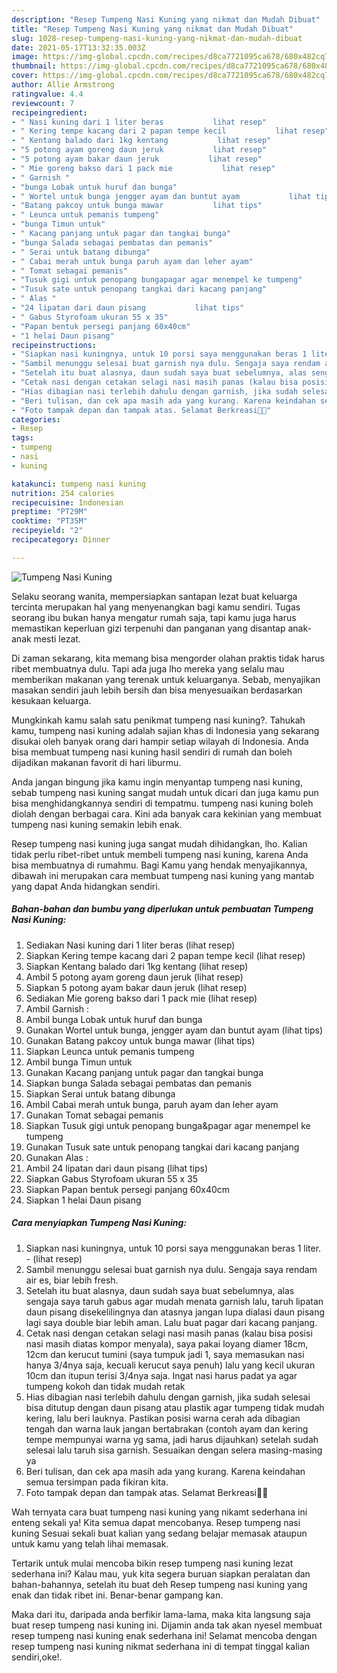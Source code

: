 ```yaml
---
description: "Resep Tumpeng Nasi Kuning yang nikmat dan Mudah Dibuat"
title: "Resep Tumpeng Nasi Kuning yang nikmat dan Mudah Dibuat"
slug: 1028-resep-tumpeng-nasi-kuning-yang-nikmat-dan-mudah-dibuat
date: 2021-05-17T13:32:35.003Z
image: https://img-global.cpcdn.com/recipes/d8ca7721095ca678/680x482cq70/tumpeng-nasi-kuning-foto-resep-utama.jpg
thumbnail: https://img-global.cpcdn.com/recipes/d8ca7721095ca678/680x482cq70/tumpeng-nasi-kuning-foto-resep-utama.jpg
cover: https://img-global.cpcdn.com/recipes/d8ca7721095ca678/680x482cq70/tumpeng-nasi-kuning-foto-resep-utama.jpg
author: Allie Armstrong
ratingvalue: 4.4
reviewcount: 7
recipeingredient:
- " Nasi kuning dari 1 liter beras           lihat resep"
- " Kering tempe kacang dari 2 papan tempe kecil           lihat resep"
- " Kentang balado dari 1kg kentang           lihat resep"
- "5 potong ayam goreng daun jeruk           lihat resep"
- "5 potong ayam bakar daun jeruk           lihat resep"
- " Mie goreng bakso dari 1 pack mie           lihat resep"
- " Garnish "
- "bunga Lobak untuk huruf dan bunga"
- " Wortel untuk bunga jengger ayam dan buntut ayam           lihat tips"
- "Batang pakcoy untuk bunga mawar           lihat tips"
- " Leunca untuk pemanis tumpeng"
- "bunga Timun untuk"
- " Kacang panjang untuk pagar dan tangkai bunga"
- "bunga Salada sebagai pembatas dan pemanis"
- " Serai untuk batang dibunga"
- " Cabai merah untuk bunga paruh ayam dan leher ayam"
- " Tomat sebagai pemanis"
- "Tusuk gigi untuk penopang bungapagar agar menempel ke tumpeng"
- "Tusuk sate untuk penopang tangkai dari kacang panjang"
- " Alas "
- "24 lipatan dari daun pisang           lihat tips"
- " Gabus Styrofoam ukuran 55 x 35"
- "Papan bentuk persegi panjang 60x40cm"
- "1 helai Daun pisang"
recipeinstructions:
- "Siapkan nasi kuningnya, untuk 10 porsi saya menggunakan beras 1 liter.           (lihat resep)"
- "Sambil menunggu selesai buat garnish nya dulu. Sengaja saya rendam air es, biar lebih fresh."
- "Setelah itu buat alasnya, daun sudah saya buat sebelumnya, alas sengaja saya taruh gabus agar mudah menata garnish lalu, taruh lipatan daun pisang disekelilingnya dan atasnya jangan lupa dialasi daun pisang lagi saya double biar lebih aman. Lalu buat pagar dari kacang panjang."
- "Cetak nasi dengan cetakan selagi nasi masih panas (kalau bisa posisi nasi masih diatas kompor menyala), saya pakai loyang diamer 18cm, 12cm dan kerucut tumini (saya tumpuk jadi 1, saya memasukan nasi hanya 3/4nya saja, kecuali kerucut saya penuh) lalu yang kecil ukuran 10cm dan itupun terisi 3/4nya saja. Ingat nasi harus padat ya agar tumpeng kokoh dan tidak mudah retak"
- "Hias dibagian nasi terlebih dahulu dengan garnish, jika sudah selesai bisa ditutup dengan daun pisang atau plastik agar tumpeng tidak mudah kering, lalu beri lauknya. Pastikan posisi warna cerah ada dibagian tengah dan warna lauk jangan bertabrakan (contoh ayam dan kering tempe mempunyai warna yg sama, jadi harus dijauhkan) setelah sudah selesai lalu taruh sisa garnish. Sesuaikan dengan selera masing-masing ya"
- "Beri tulisan, dan cek apa masih ada yang kurang. Karena keindahan semua tersimpan pada fikiran kita."
- "Foto tampak depan dan tampak atas. Selamat Berkreasi🥰🥰"
categories:
- Resep
tags:
- tumpeng
- nasi
- kuning

katakunci: tumpeng nasi kuning 
nutrition: 254 calories
recipecuisine: Indonesian
preptime: "PT29M"
cooktime: "PT35M"
recipeyield: "2"
recipecategory: Dinner

---
```



![Tumpeng Nasi Kuning](https://img-global.cpcdn.com/recipes/d8ca7721095ca678/680x482cq70/tumpeng-nasi-kuning-foto-resep-utama.jpg)

Selaku seorang wanita, mempersiapkan santapan lezat buat keluarga tercinta merupakan hal yang menyenangkan bagi kamu sendiri. Tugas seorang ibu bukan hanya mengatur rumah saja, tapi kamu juga harus memastikan keperluan gizi terpenuhi dan panganan yang disantap anak-anak mesti lezat.

Di zaman  sekarang, kita memang bisa mengorder olahan praktis tidak harus ribet membuatnya dulu. Tapi ada juga lho mereka yang selalu mau memberikan makanan yang terenak untuk keluarganya. Sebab, menyajikan masakan sendiri jauh lebih bersih dan bisa menyesuaikan berdasarkan kesukaan keluarga. 



Mungkinkah kamu salah satu penikmat tumpeng nasi kuning?. Tahukah kamu, tumpeng nasi kuning adalah sajian khas di Indonesia yang sekarang disukai oleh banyak orang dari hampir setiap wilayah di Indonesia. Anda bisa membuat tumpeng nasi kuning hasil sendiri di rumah dan boleh dijadikan makanan favorit di hari liburmu.

Anda jangan bingung jika kamu ingin menyantap tumpeng nasi kuning, sebab tumpeng nasi kuning sangat mudah untuk dicari dan juga kamu pun bisa menghidangkannya sendiri di tempatmu. tumpeng nasi kuning boleh diolah dengan berbagai cara. Kini ada banyak cara kekinian yang membuat tumpeng nasi kuning semakin lebih enak.

Resep tumpeng nasi kuning juga sangat mudah dihidangkan, lho. Kalian tidak perlu ribet-ribet untuk membeli tumpeng nasi kuning, karena Anda bisa membuatnya di rumahmu. Bagi Kamu yang hendak menyajikannya, dibawah ini merupakan cara membuat tumpeng nasi kuning yang mantab yang dapat Anda hidangkan sendiri.

<!--inarticleads1-->

##### Bahan-bahan dan bumbu yang diperlukan untuk pembuatan Tumpeng Nasi Kuning:

1. Sediakan  Nasi kuning dari 1 liter beras           (lihat resep)
1. Siapkan  Kering tempe kacang dari 2 papan tempe kecil           (lihat resep)
1. Siapkan  Kentang balado dari 1kg kentang           (lihat resep)
1. Ambil 5 potong ayam goreng daun jeruk           (lihat resep)
1. Siapkan 5 potong ayam bakar daun jeruk           (lihat resep)
1. Sediakan  Mie goreng bakso dari 1 pack mie           (lihat resep)
1. Ambil  Garnish :
1. Ambil bunga Lobak untuk huruf dan bunga
1. Gunakan  Wortel untuk bunga, jengger ayam dan buntut ayam           (lihat tips)
1. Gunakan Batang pakcoy untuk bunga mawar           (lihat tips)
1. Siapkan  Leunca untuk pemanis tumpeng
1. Ambil bunga Timun untuk
1. Gunakan  Kacang panjang untuk pagar dan tangkai bunga
1. Siapkan bunga Salada sebagai pembatas dan pemanis
1. Siapkan  Serai untuk batang dibunga
1. Ambil  Cabai merah untuk bunga, paruh ayam dan leher ayam
1. Gunakan  Tomat sebagai pemanis
1. Siapkan Tusuk gigi untuk penopang bunga&amp;pagar agar menempel ke tumpeng
1. Gunakan Tusuk sate untuk penopang tangkai dari kacang panjang
1. Gunakan  Alas :
1. Ambil 24 lipatan dari daun pisang           (lihat tips)
1. Siapkan  Gabus Styrofoam ukuran 55 x 35
1. Siapkan Papan bentuk persegi panjang 60x40cm
1. Siapkan 1 helai Daun pisang




<!--inarticleads2-->

##### Cara menyiapkan Tumpeng Nasi Kuning:

1. Siapkan nasi kuningnya, untuk 10 porsi saya menggunakan beras 1 liter. -           (lihat resep)
1. Sambil menunggu selesai buat garnish nya dulu. Sengaja saya rendam air es, biar lebih fresh.
1. Setelah itu buat alasnya, daun sudah saya buat sebelumnya, alas sengaja saya taruh gabus agar mudah menata garnish lalu, taruh lipatan daun pisang disekelilingnya dan atasnya jangan lupa dialasi daun pisang lagi saya double biar lebih aman. Lalu buat pagar dari kacang panjang.
1. Cetak nasi dengan cetakan selagi nasi masih panas (kalau bisa posisi nasi masih diatas kompor menyala), saya pakai loyang diamer 18cm, 12cm dan kerucut tumini (saya tumpuk jadi 1, saya memasukan nasi hanya 3/4nya saja, kecuali kerucut saya penuh) lalu yang kecil ukuran 10cm dan itupun terisi 3/4nya saja. Ingat nasi harus padat ya agar tumpeng kokoh dan tidak mudah retak
1. Hias dibagian nasi terlebih dahulu dengan garnish, jika sudah selesai bisa ditutup dengan daun pisang atau plastik agar tumpeng tidak mudah kering, lalu beri lauknya. Pastikan posisi warna cerah ada dibagian tengah dan warna lauk jangan bertabrakan (contoh ayam dan kering tempe mempunyai warna yg sama, jadi harus dijauhkan) setelah sudah selesai lalu taruh sisa garnish. Sesuaikan dengan selera masing-masing ya
1. Beri tulisan, dan cek apa masih ada yang kurang. Karena keindahan semua tersimpan pada fikiran kita.
1. Foto tampak depan dan tampak atas. Selamat Berkreasi🥰🥰




Wah ternyata cara buat tumpeng nasi kuning yang nikamt sederhana ini enteng sekali ya! Kita semua dapat mencobanya. Resep tumpeng nasi kuning Sesuai sekali buat kalian yang sedang belajar memasak ataupun untuk kamu yang telah lihai memasak.

Tertarik untuk mulai mencoba bikin resep tumpeng nasi kuning lezat sederhana ini? Kalau mau, yuk kita segera buruan siapkan peralatan dan bahan-bahannya, setelah itu buat deh Resep tumpeng nasi kuning yang enak dan tidak ribet ini. Benar-benar gampang kan. 

Maka dari itu, daripada anda berfikir lama-lama, maka kita langsung saja buat resep tumpeng nasi kuning ini. Dijamin anda tak akan nyesel membuat resep tumpeng nasi kuning enak sederhana ini! Selamat mencoba dengan resep tumpeng nasi kuning nikmat sederhana ini di tempat tinggal kalian sendiri,oke!.


